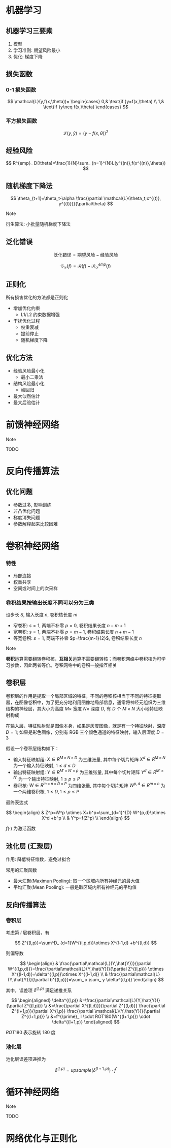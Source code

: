 # 机器学习

## 机器学习三要素

1. 模型
2. 学习准则: 期望风险最小
3. 优化: 梯度下降

## 损失函数

### 0-1 损失函数

$$
\mathcal{L}(y,f(x,\theta))=
\begin{cases}
    0,& \text{if }y=f(x,\theta) \\
    1,& \text{if }y\neq f(x,\theta)
\end{cases}
$$

### 平方损失函数

$$
\mathcal{L}(y,\hat{y})=(y-f(x,\theta))^2
$$

## 经验风险

$$
R^{emp}_ D(\theta)=\frac{1}{N}\sum_ {n=1}^{N}L(y^{(n)},f(x^{(n)},\theta))
$$

## 随机梯度下降法

$$
\theta_{t+1}=\theta_t-\alpha \frac{\partial \mathcal{L}(\theta_t;x^{(t)}, y^{(t)})}{\partial\theta}
$$

> [!NOTE]
> 衍生算法: 小批量随机梯度下降法

## 泛化错误

$$
\text{泛化错误}=\text{期望风险}-\text{经验风险}
$$

$$
\mathcal{G}_ {\mathcal{D}}(f)=\mathcal{R}(f)-\mathcal{R}^{emp}_ {\mathcal{D}}(f)
$$

## 正则化

所有损害优化的方法都是正则化

- 增加优化约束
  - L1/L2 约束数据增强
- 干扰优化过程
  - 权重衰减
  - 提前停止
  - 随机梯度下降

## 优化方法

- 经验风险最小化
  - 最小二乘法
- 结构风险最小化
  - 岭回归
- 最大似然估计
- 最大后验估计

# 前馈神经网络

> [!NOTE]
> TODO

# 反向传播算法

## 优化问题

- 参数过多, 影响训练
- 非凸优化问题
- 梯度消失问题
- 参数解释起来比较困难

# 卷积神经网络

### 特性

- 局部连接
- 权重共享
- 空间或时间上的次采样

### 卷积结果按输出长度不同可以分为三类

设步长 $S$, 输入长度 $n$, 卷积核长度 $m$

- 窄卷积: $s=1$, 两端不补零 $p=0$, 卷积结果长度 $n-m+1$
- 宽卷积: $s=1$, 两端不补零 $p=m-1$, 卷积结果长度 $n+m-1$
- 等宽卷积: $s=1$, 两端不补零 $p=\frac{m-1}{2}$, 卷积结果长度 $n$

> [!NOTE]
> **卷积**运算需要翻转卷积核，**互相关**运算不需要翻转核；而卷积网络中卷积核为可学习参数，因此两者等价。卷积网络中的卷积一般指互相关

## 卷积层

卷积层的作用是提取一个局部区域的特征，不同的卷积核相当于不同的特征提取器，在图像卷积中，为了更充分地利用图像地局部信息，通常将神经元组织为三维结构的神经层，其大小为高度 $M \times$ 宽度 $N \times$ 深度 $D$, 有 $D$ 个 $M \times N$ 大小地特征映射构成

在输入层，特征映射就是图像本身，如果是灰度图像，就是有一个特征映射，深度 $D=1$; 如果是彩色图像，分别有 RGB 三个颜色通道的特征映射，输入层深度 $D=3$

假设一个卷积层结构如下：

- 输入特征映射组: $X\in R^{M\times N\times D}$ 为三维张量, 其中每个切片矩阵 $X^d\in R^{M\times N}$ 为一个输入特征映射, $1\leqslant d\leqslant D$
- 输出特征映射组: $Y\in R^{M'\times N'\times p}$ 为三维张量, 其中每个切片矩阵 $Y^d\in R^{M'\times N'}$ 为一个输出特征映射, $1\leqslant p \leqslant P$
- 卷积核: $W\in R^{m\times n\times D\times P}$ 为四维张量, 其中每个切片矩阵 $W^{p,d}\in R^{m\times n}$ 为一个两维卷积核, $1\leqslant D, 1\leqslant p \leqslant P$

最终表达式

$$
\begin{align}
  & Z^p=W^p \otimes X+b^p=\sum_{d=1}^{D} W^{p,d}\otimes X^d +b^p \\
  & Y^p=f(Z^p) \\
\end{align}
$$

$f(\cdot)$ 为激活函数

## 池化层 (汇聚层)

作用: 降低特征维数，避免过拟合

常用的汇聚函数
- 最大汇聚(Maximun Pooling): 取一个区域内所有神经元的最大值
- 平均汇聚(Mean Pooling): 一般是取区域内所有神经元的平均值

## 反向传播算法

### 卷积层

考虑第 $l$ 层卷积层，有

$$
Z^{(l,p)}=\sum^D_ {d=1}W^{(l,p,d)}\otimes X^{l-1,d} +b^{(l,d)}
$$

则偏导数

$$
\begin{align}
 & \frac{\partial\mathcal{L}(Y,\hat{Y})}{\partial W^{(l,p,d)}}=\frac{\partial\mathcal{L}(Y,\hat{Y})}{\partial Z^{(l,p)}} \otimes X^{(l-1,d)}=\delta^{(l,p)}\otimes X^{(l-1,d)} \\
 & \frac{\partial\mathcal{L}(Y,\hat{Y})}{\partial b^{(l,p)}}=\sum_ x \sum_ y \delta^{(l,p)}
\end{align}
$$

其中，误差项 $\delta^{(l,p)}$ 满足递推关系

$$
\begin{aligned}
\delta^{(l,p)} &=\frac{\partial\mathcal{L}(Y,\hat{Y})}{\partial Z^{(l,p)}} \\
&=\frac{\partial X^{(l,d)}}{\partial Z^{(l,d)}} \frac{\partial Z^{l+1,p}}{\partial X^{l,p}} \frac{\partial \mathcal{L}(Y,\hat{Y})}{\partial Z^{(l+1,p)}} \\
&=f^{\prime}_ l \cdot ROT180(W^{(l+1,p)}) \cdot \delta^{(l+1,p)}
\end{aligned}
$$

$ROT180$ 表示旋转 $180$ 度

### 池化层

池化层误差项递推为

$$
\delta^{(l,p)}=upsample(\delta^{(l+1,p)}) \cdot f^{\prime}
$$

# 循环神经网络

> [!NOTE]
> TODO

# 网络优化与正则化
